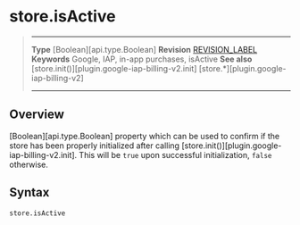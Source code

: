 
# store.isActive

> --------------------- ------------------------------------------------------------------------------------------
> __Type__              [Boolean][api.type.Boolean]
> __Revision__          [REVISION_LABEL](REVISION_URL)
> __Keywords__          Google, IAP, in-app purchases, isActive
> __See also__          [store.init()][plugin.google-iap-billing-v2.init]
>						[store.*][plugin.google-iap-billing-v2]
> --------------------- ------------------------------------------------------------------------------------------


## Overview

[Boolean][api.type.Boolean] property which can be used to confirm if the store has been properly initialized after calling [store.init()][plugin.google-iap-billing-v2.init]. This will be `true` upon successful initialization, `false` otherwise.


## Syntax

	store.isActive
